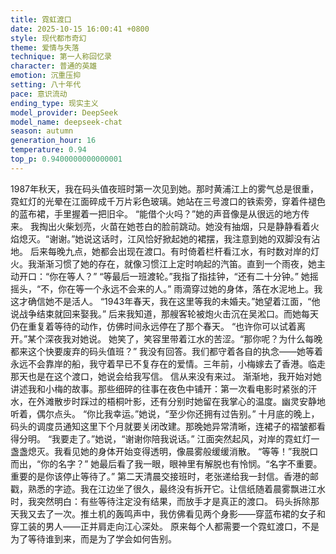 ```yaml
---
title: 霓虹渡口
date: 2025-10-15 16:00:41 +0800
style: 现代都市奇幻
theme: 爱情与失落
technique: 第一人称回忆录
character: 普通的英雄
emotion: 沉重压抑
setting: 八十年代
pace: 意识流动
ending_type: 现实主义
model_provider: DeepSeek
model_name: deepseek-chat
season: autumn
generation_hour: 16
temperature: 0.94
top_p: 0.9400000000000001
---
```


1987年秋天，我在码头值夜班时第一次见到她。那时黄浦江上的雾气总是很重，霓虹灯的光晕在江面碎成千万片彩色玻璃。她站在三号渡口的铁索旁，穿着件褪色的蓝布裙，手里握着一把旧伞。
“能借个火吗？”她的声音像是从很远的地方传来。
我掏出火柴划亮，火苗在她苍白的脸前跳动。她没有抽烟，只是静静看着火焰熄灭。“谢谢。”她说这话时，江风恰好掀起她的裙摆，我注意到她的双脚没有沾地。
后来每晚九点，她都会出现在渡口。有时倚着栏杆看江水，有时数对岸的灯火。我渐渐习惯了她的存在，就像习惯江上定时响起的汽笛。直到一个雨夜，她主动开口：“你在等人？”
“等最后一班渡轮。”我指了指挂钟，“还有二十分钟。”
她摇摇头，“不，你在等一个永远不会来的人。”
雨滴穿过她的身体，落在水泥地上。我这才确信她不是活人。
“1943年春天，我在这里等我的未婚夫。”她望着江面，“他说战争结束就回来娶我。”
后来我知道，那艘客轮被炮火击沉在吴淞口。而她每天仍在重复着等待的动作，仿佛时间永远停在了那个春天。
“也许你可以试着离开。”某个深夜我对她说。
她笑了，笑容里带着江水的苦涩。“那你呢？为什么每晚都来这个快要废弃的码头值班？”
我没有回答。我们都守着各自的执念——她等着永远不会靠岸的船，我守着早已不复存在的爱情。三年前，小梅嫁去了香港。临走那天也是在这个渡口，她说会给我写信。
信从来没有来过。
渐渐地，我开始对她讲述我和小梅的故事。那些细碎的往事在夜色中铺开：第一次看电影时紧张的汗水，在外滩散步时踩过的梧桐叶影，还有分别时她留在我掌心的温度。幽灵安静地听着，偶尔点头。
“你比我幸运。”她说，“至少你还拥有过告别。”
十月底的晚上，码头的调度员通知这里下个月就要关闭改建。那晚她异常清晰，连裙子的褶皱都看得分明。
“我要走了。”她说，“谢谢你陪我说话。”
江面突然起风，对岸的霓虹灯一盏盏熄灭。我看见她的身体开始变得透明，像晨雾般缓缓消散。
“等等！”我脱口而出，“你的名字？”
她最后看了我一眼，眼神里有解脱也有怜悯。“名字不重要。重要的是你该停止等待了。”
第二天清晨交接班时，老张递给我一封信。香港的邮戳，熟悉的字迹。我在江边坐了很久，最终没有拆开它。让信纸随着晨雾飘进江水时，我突然明白：有些等待注定没有结果，而放手才是真正的渡口。
码头拆除那天我又去了一次。推土机的轰鸣声中，我仿佛看见两个身影——穿蓝布裙的女子和穿工装的男人——正并肩走向江心深处。
原来每个人都需要一个霓虹渡口，不是为了等待谁到来，而是为了学会如何告别。

